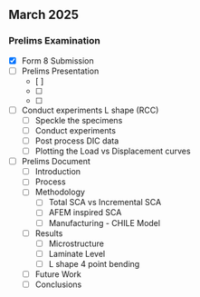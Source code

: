 ## March 2025

### Prelims Examination
- [x] Form 8 Submission
- [ ] Prelims Presentation
  - [ ] 
  - [ ] 
  - [ ] 
- [ ] Conduct experiments L shape (RCC)
  - [ ] Speckle the specimens
  - [ ] Conduct experiments
  - [ ] Post process DIC data
  - [ ] Plotting the Load vs Displacement curves
- [ ] Prelims Document
  - [ ] Introduction
  - [ ] Process
  - [ ] Methodology
    - [ ] Total SCA vs Incremental SCA
    - [ ] AFEM inspired SCA
    - [ ] Manufacturing - CHILE Model
  - [ ] Results
    - [ ] Microstructure
    - [ ] Laminate Level
    - [ ] L shape 4 point bending 
  - [ ] Future Work
  - [ ] Conclusions
